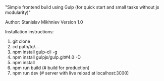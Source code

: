 "Simple frontend build using Gulp (for quick start and small tasks without js modularity)"

Author: Stanislav Mikhniev Version 1.0

Installation instructions:

1. git clone
2. cd path/to/...
3. npm install gulp-cli -g
4. npm install gulpjs/gulp.git#4.0 -D
5. npm install
6. npm run build (# build for production) 
7. npm run dev (# server with live reload at localhost:3000)